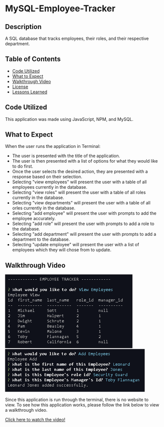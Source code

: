 # MySQL-Employee-Tracker


## Description

A SQL database that tracks employees, their roles, and their respective department.

## Table of Contents
- [Code Utilized](#code-utilized:)
- [What to Expect](#what-to-expect:)
- [Walkthrough Video](#walkthrough-video:)
- [License](#license:)
- [Lessons Learned](#lessons-learned:)

## Code Utilized

This application was made using JavaScript, NPM, and MySQL.

## What to Expect

When the user runs the application in Terminal:
- The user is presented with the title of the application.
- The user is then presented with a list of options for what they would like to do first.
- Once the user selects the desired action, they are presented with a response based on their selection.
- Selecting "view employees" will present the user with a table of all employees currently in the database.
- Selecting "view roles" will present the user with a table of all roles currently in the database.
- Selecting "view departments" will present the user with a table of all orles currently in the database.
- Selecting "add employee" will present the user with prompts to add the employee accurately.
- Selecting "add role" will present the user with prompts to add a role to the database.
- Selecting "add department" will present the user with prompts to add a department to the database.
- Selecting "update employee" will present the user with a list of employees which they will chose from to update.

## Walkthrough Video

<img src="assets\images\terminal-example.png" alt="Terminal Example">
<img src="assets\images\terminal-example-2.png" alt="Terminal Example">

Since this application is run through the terminal, there is no website to view. To see how this application works, please follow the link below to view a walkthrough video.

<a href="https://drive.google.com/file/d/1Cc1P-2J2fFkYp1ILjlrEFP1WyI-jTXtI/view?usp=sharing" target="_blank">Click here to watch the video!</a>

